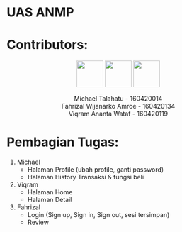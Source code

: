 # UAS ANMP

# Contributors:  
<p align="center">
   <a href="https://github.com/Talahatu"><img src="https://github.com/Talahatu.png" width="60px;"/></a>
   <a href="https://github.com/fahrizal2408"><img src="https://github.com/fahrizal2408.png" width="60px;"/></a>
   <a href="https://github.com/viqramwataf"><img src="https://github.com/viqramwataf.png" width="60px;"/></a>
</p>
<p align="center">
   Michael Talahatu - 160420014 <br>
   Fahrizal Wijanarko Amroe - 160420134 <br>
   Viqram Ananta Wataf - 160420119 <br>
</p>

# Pembagian Tugas:
1. Michael  
   <ul>
     <li>Halaman Profile (ubah profile, ganti password)</li>
     <li>Halaman History Transaksi & fungsi beli</li>
   </ul>  
2. Viqram
   <ul>
     <li>Halaman Home</li>
     <li>Halaman Detail</li>
   </ul>  
3. Fahrizal
   <ul>
     <li>Login (Sign up, Sign in, Sign out, sesi tersimpan)</li>
      <li>Review</li>
   </ul>
